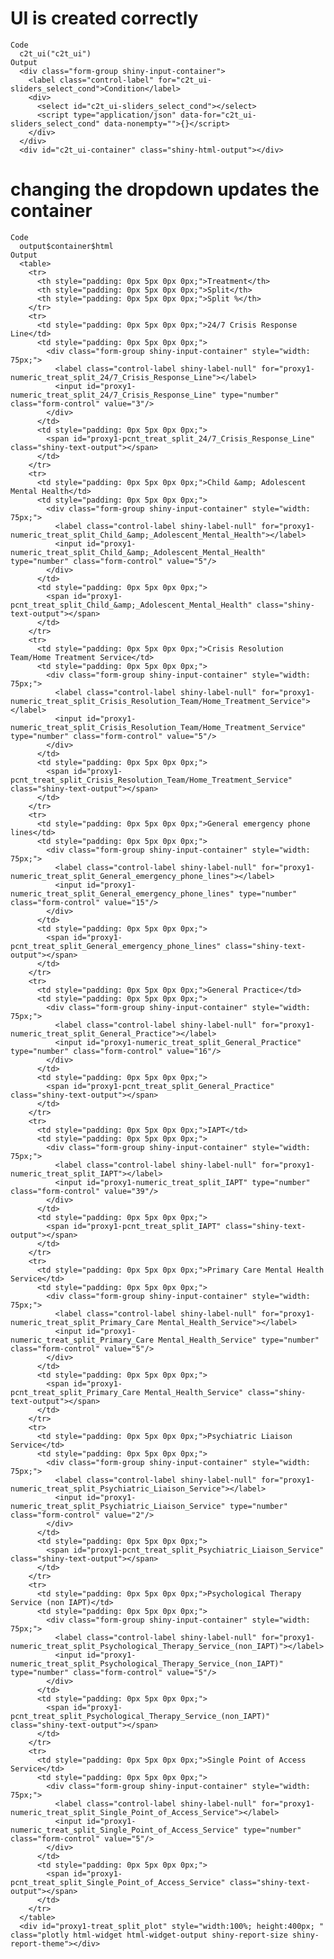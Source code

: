 # UI is created correctly

    Code
      c2t_ui("c2t_ui")
    Output
      <div class="form-group shiny-input-container">
        <label class="control-label" for="c2t_ui-sliders_select_cond">Condition</label>
        <div>
          <select id="c2t_ui-sliders_select_cond"></select>
          <script type="application/json" data-for="c2t_ui-sliders_select_cond" data-nonempty="">{}</script>
        </div>
      </div>
      <div id="c2t_ui-container" class="shiny-html-output"></div>

# changing the dropdown updates the container

    Code
      output$container$html
    Output
      <table>
        <tr>
          <th style="padding: 0px 5px 0px 0px;">Treatment</th>
          <th style="padding: 0px 5px 0px 0px;">Split</th>
          <th style="padding: 0px 5px 0px 0px;">Split %</th>
        </tr>
        <tr>
          <td style="padding: 0px 5px 0px 0px;">24/7 Crisis Response Line</td>
          <td style="padding: 0px 5px 0px 0px;">
            <div class="form-group shiny-input-container" style="width: 75px;">
              <label class="control-label shiny-label-null" for="proxy1-numeric_treat_split_24/7_Crisis_Response_Line"></label>
              <input id="proxy1-numeric_treat_split_24/7_Crisis_Response_Line" type="number" class="form-control" value="3"/>
            </div>
          </td>
          <td style="padding: 0px 5px 0px 0px;">
            <span id="proxy1-pcnt_treat_split_24/7_Crisis_Response_Line" class="shiny-text-output"></span>
          </td>
        </tr>
        <tr>
          <td style="padding: 0px 5px 0px 0px;">Child &amp; Adolescent Mental Health</td>
          <td style="padding: 0px 5px 0px 0px;">
            <div class="form-group shiny-input-container" style="width: 75px;">
              <label class="control-label shiny-label-null" for="proxy1-numeric_treat_split_Child_&amp;_Adolescent_Mental_Health"></label>
              <input id="proxy1-numeric_treat_split_Child_&amp;_Adolescent_Mental_Health" type="number" class="form-control" value="5"/>
            </div>
          </td>
          <td style="padding: 0px 5px 0px 0px;">
            <span id="proxy1-pcnt_treat_split_Child_&amp;_Adolescent_Mental_Health" class="shiny-text-output"></span>
          </td>
        </tr>
        <tr>
          <td style="padding: 0px 5px 0px 0px;">Crisis Resolution Team/Home Treatment Service</td>
          <td style="padding: 0px 5px 0px 0px;">
            <div class="form-group shiny-input-container" style="width: 75px;">
              <label class="control-label shiny-label-null" for="proxy1-numeric_treat_split_Crisis_Resolution_Team/Home_Treatment_Service"></label>
              <input id="proxy1-numeric_treat_split_Crisis_Resolution_Team/Home_Treatment_Service" type="number" class="form-control" value="5"/>
            </div>
          </td>
          <td style="padding: 0px 5px 0px 0px;">
            <span id="proxy1-pcnt_treat_split_Crisis_Resolution_Team/Home_Treatment_Service" class="shiny-text-output"></span>
          </td>
        </tr>
        <tr>
          <td style="padding: 0px 5px 0px 0px;">General emergency phone lines</td>
          <td style="padding: 0px 5px 0px 0px;">
            <div class="form-group shiny-input-container" style="width: 75px;">
              <label class="control-label shiny-label-null" for="proxy1-numeric_treat_split_General_emergency_phone_lines"></label>
              <input id="proxy1-numeric_treat_split_General_emergency_phone_lines" type="number" class="form-control" value="15"/>
            </div>
          </td>
          <td style="padding: 0px 5px 0px 0px;">
            <span id="proxy1-pcnt_treat_split_General_emergency_phone_lines" class="shiny-text-output"></span>
          </td>
        </tr>
        <tr>
          <td style="padding: 0px 5px 0px 0px;">General Practice</td>
          <td style="padding: 0px 5px 0px 0px;">
            <div class="form-group shiny-input-container" style="width: 75px;">
              <label class="control-label shiny-label-null" for="proxy1-numeric_treat_split_General_Practice"></label>
              <input id="proxy1-numeric_treat_split_General_Practice" type="number" class="form-control" value="16"/>
            </div>
          </td>
          <td style="padding: 0px 5px 0px 0px;">
            <span id="proxy1-pcnt_treat_split_General_Practice" class="shiny-text-output"></span>
          </td>
        </tr>
        <tr>
          <td style="padding: 0px 5px 0px 0px;">IAPT</td>
          <td style="padding: 0px 5px 0px 0px;">
            <div class="form-group shiny-input-container" style="width: 75px;">
              <label class="control-label shiny-label-null" for="proxy1-numeric_treat_split_IAPT"></label>
              <input id="proxy1-numeric_treat_split_IAPT" type="number" class="form-control" value="39"/>
            </div>
          </td>
          <td style="padding: 0px 5px 0px 0px;">
            <span id="proxy1-pcnt_treat_split_IAPT" class="shiny-text-output"></span>
          </td>
        </tr>
        <tr>
          <td style="padding: 0px 5px 0px 0px;">Primary Care Mental Health Service</td>
          <td style="padding: 0px 5px 0px 0px;">
            <div class="form-group shiny-input-container" style="width: 75px;">
              <label class="control-label shiny-label-null" for="proxy1-numeric_treat_split_Primary_Care Mental_Health_Service"></label>
              <input id="proxy1-numeric_treat_split_Primary_Care Mental_Health_Service" type="number" class="form-control" value="5"/>
            </div>
          </td>
          <td style="padding: 0px 5px 0px 0px;">
            <span id="proxy1-pcnt_treat_split_Primary_Care Mental_Health_Service" class="shiny-text-output"></span>
          </td>
        </tr>
        <tr>
          <td style="padding: 0px 5px 0px 0px;">Psychiatric Liaison Service</td>
          <td style="padding: 0px 5px 0px 0px;">
            <div class="form-group shiny-input-container" style="width: 75px;">
              <label class="control-label shiny-label-null" for="proxy1-numeric_treat_split_Psychiatric_Liaison_Service"></label>
              <input id="proxy1-numeric_treat_split_Psychiatric_Liaison_Service" type="number" class="form-control" value="2"/>
            </div>
          </td>
          <td style="padding: 0px 5px 0px 0px;">
            <span id="proxy1-pcnt_treat_split_Psychiatric_Liaison_Service" class="shiny-text-output"></span>
          </td>
        </tr>
        <tr>
          <td style="padding: 0px 5px 0px 0px;">Psychological Therapy Service (non IAPT)</td>
          <td style="padding: 0px 5px 0px 0px;">
            <div class="form-group shiny-input-container" style="width: 75px;">
              <label class="control-label shiny-label-null" for="proxy1-numeric_treat_split_Psychological_Therapy_Service_(non_IAPT)"></label>
              <input id="proxy1-numeric_treat_split_Psychological_Therapy_Service_(non_IAPT)" type="number" class="form-control" value="5"/>
            </div>
          </td>
          <td style="padding: 0px 5px 0px 0px;">
            <span id="proxy1-pcnt_treat_split_Psychological_Therapy_Service_(non_IAPT)" class="shiny-text-output"></span>
          </td>
        </tr>
        <tr>
          <td style="padding: 0px 5px 0px 0px;">Single Point of Access Service</td>
          <td style="padding: 0px 5px 0px 0px;">
            <div class="form-group shiny-input-container" style="width: 75px;">
              <label class="control-label shiny-label-null" for="proxy1-numeric_treat_split_Single_Point_of_Access_Service"></label>
              <input id="proxy1-numeric_treat_split_Single_Point_of_Access_Service" type="number" class="form-control" value="5"/>
            </div>
          </td>
          <td style="padding: 0px 5px 0px 0px;">
            <span id="proxy1-pcnt_treat_split_Single_Point_of_Access_Service" class="shiny-text-output"></span>
          </td>
        </tr>
      </table>
      <div id="proxy1-treat_split_plot" style="width:100%; height:400px; " class="plotly html-widget html-widget-output shiny-report-size shiny-report-theme"></div>

